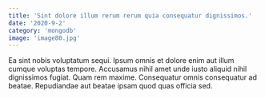 ```yaml
---
title: 'Sint dolore illum rerum rerum quia consequatur dignissimos.'
date: '2020-9-2'
category: 'mongodb'
image: 'image80.jpg'
---
```


Ea sint nobis voluptatum sequi. Ipsum omnis et dolore enim aut illum cumque voluptas tempore. Accusamus nihil amet unde iusto aliquid nihil dignissimos fugiat. Quam rem maxime. Consequatur omnis consequatur ad beatae. Repudiandae aut beatae ipsam quod quas officia sed.

